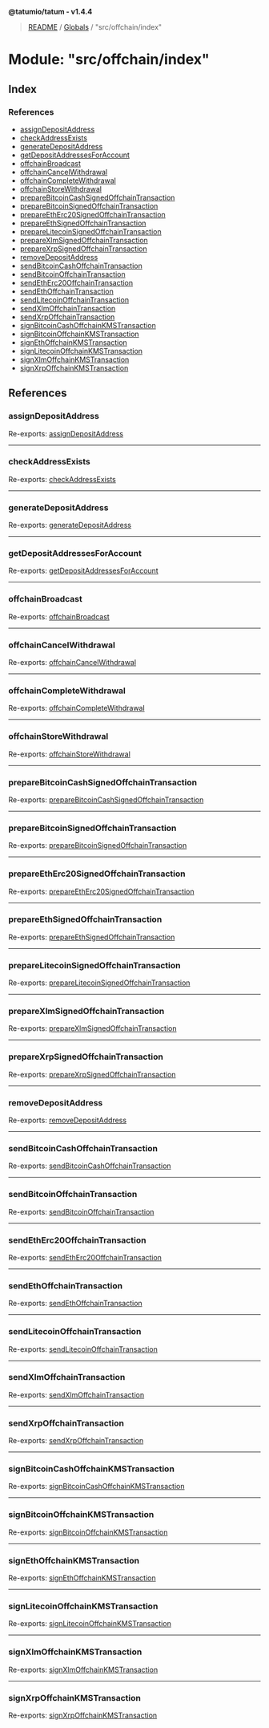 **@tatumio/tatum - v1.4.4**

> [README](../README.md) / [Globals](../globals.md) / "src/offchain/index"

# Module: "src/offchain/index"

## Index

### References

* [assignDepositAddress](_src_offchain_index_.md#assigndepositaddress)
* [checkAddressExists](_src_offchain_index_.md#checkaddressexists)
* [generateDepositAddress](_src_offchain_index_.md#generatedepositaddress)
* [getDepositAddressesForAccount](_src_offchain_index_.md#getdepositaddressesforaccount)
* [offchainBroadcast](_src_offchain_index_.md#offchainbroadcast)
* [offchainCancelWithdrawal](_src_offchain_index_.md#offchaincancelwithdrawal)
* [offchainCompleteWithdrawal](_src_offchain_index_.md#offchaincompletewithdrawal)
* [offchainStoreWithdrawal](_src_offchain_index_.md#offchainstorewithdrawal)
* [prepareBitcoinCashSignedOffchainTransaction](_src_offchain_index_.md#preparebitcoincashsignedoffchaintransaction)
* [prepareBitcoinSignedOffchainTransaction](_src_offchain_index_.md#preparebitcoinsignedoffchaintransaction)
* [prepareEthErc20SignedOffchainTransaction](_src_offchain_index_.md#prepareetherc20signedoffchaintransaction)
* [prepareEthSignedOffchainTransaction](_src_offchain_index_.md#prepareethsignedoffchaintransaction)
* [prepareLitecoinSignedOffchainTransaction](_src_offchain_index_.md#preparelitecoinsignedoffchaintransaction)
* [prepareXlmSignedOffchainTransaction](_src_offchain_index_.md#preparexlmsignedoffchaintransaction)
* [prepareXrpSignedOffchainTransaction](_src_offchain_index_.md#preparexrpsignedoffchaintransaction)
* [removeDepositAddress](_src_offchain_index_.md#removedepositaddress)
* [sendBitcoinCashOffchainTransaction](_src_offchain_index_.md#sendbitcoincashoffchaintransaction)
* [sendBitcoinOffchainTransaction](_src_offchain_index_.md#sendbitcoinoffchaintransaction)
* [sendEthErc20OffchainTransaction](_src_offchain_index_.md#sendetherc20offchaintransaction)
* [sendEthOffchainTransaction](_src_offchain_index_.md#sendethoffchaintransaction)
* [sendLitecoinOffchainTransaction](_src_offchain_index_.md#sendlitecoinoffchaintransaction)
* [sendXlmOffchainTransaction](_src_offchain_index_.md#sendxlmoffchaintransaction)
* [sendXrpOffchainTransaction](_src_offchain_index_.md#sendxrpoffchaintransaction)
* [signBitcoinCashOffchainKMSTransaction](_src_offchain_index_.md#signbitcoincashoffchainkmstransaction)
* [signBitcoinOffchainKMSTransaction](_src_offchain_index_.md#signbitcoinoffchainkmstransaction)
* [signEthOffchainKMSTransaction](_src_offchain_index_.md#signethoffchainkmstransaction)
* [signLitecoinOffchainKMSTransaction](_src_offchain_index_.md#signlitecoinoffchainkmstransaction)
* [signXlmOffchainKMSTransaction](_src_offchain_index_.md#signxlmoffchainkmstransaction)
* [signXrpOffchainKMSTransaction](_src_offchain_index_.md#signxrpoffchainkmstransaction)

## References

### assignDepositAddress

Re-exports: [assignDepositAddress](_src_offchain_common_.md#assigndepositaddress)

___

### checkAddressExists

Re-exports: [checkAddressExists](_src_offchain_common_.md#checkaddressexists)

___

### generateDepositAddress

Re-exports: [generateDepositAddress](_src_offchain_common_.md#generatedepositaddress)

___

### getDepositAddressesForAccount

Re-exports: [getDepositAddressesForAccount](_src_offchain_common_.md#getdepositaddressesforaccount)

___

### offchainBroadcast

Re-exports: [offchainBroadcast](_src_offchain_common_.md#offchainbroadcast)

___

### offchainCancelWithdrawal

Re-exports: [offchainCancelWithdrawal](_src_offchain_common_.md#offchaincancelwithdrawal)

___

### offchainCompleteWithdrawal

Re-exports: [offchainCompleteWithdrawal](_src_offchain_common_.md#offchaincompletewithdrawal)

___

### offchainStoreWithdrawal

Re-exports: [offchainStoreWithdrawal](_src_offchain_common_.md#offchainstorewithdrawal)

___

### prepareBitcoinCashSignedOffchainTransaction

Re-exports: [prepareBitcoinCashSignedOffchainTransaction](_src_offchain_bcash_.md#preparebitcoincashsignedoffchaintransaction)

___

### prepareBitcoinSignedOffchainTransaction

Re-exports: [prepareBitcoinSignedOffchainTransaction](_src_offchain_bitcoin_.md#preparebitcoinsignedoffchaintransaction)

___

### prepareEthErc20SignedOffchainTransaction

Re-exports: [prepareEthErc20SignedOffchainTransaction](_src_offchain_eth_.md#prepareetherc20signedoffchaintransaction)

___

### prepareEthSignedOffchainTransaction

Re-exports: [prepareEthSignedOffchainTransaction](_src_offchain_eth_.md#prepareethsignedoffchaintransaction)

___

### prepareLitecoinSignedOffchainTransaction

Re-exports: [prepareLitecoinSignedOffchainTransaction](_src_offchain_litecoin_.md#preparelitecoinsignedoffchaintransaction)

___

### prepareXlmSignedOffchainTransaction

Re-exports: [prepareXlmSignedOffchainTransaction](_src_offchain_xlm_.md#preparexlmsignedoffchaintransaction)

___

### prepareXrpSignedOffchainTransaction

Re-exports: [prepareXrpSignedOffchainTransaction](_src_offchain_xrp_.md#preparexrpsignedoffchaintransaction)

___

### removeDepositAddress

Re-exports: [removeDepositAddress](_src_offchain_common_.md#removedepositaddress)

___

### sendBitcoinCashOffchainTransaction

Re-exports: [sendBitcoinCashOffchainTransaction](_src_offchain_bcash_.md#sendbitcoincashoffchaintransaction)

___

### sendBitcoinOffchainTransaction

Re-exports: [sendBitcoinOffchainTransaction](_src_offchain_bitcoin_.md#sendbitcoinoffchaintransaction)

___

### sendEthErc20OffchainTransaction

Re-exports: [sendEthErc20OffchainTransaction](_src_offchain_eth_.md#sendetherc20offchaintransaction)

___

### sendEthOffchainTransaction

Re-exports: [sendEthOffchainTransaction](_src_offchain_eth_.md#sendethoffchaintransaction)

___

### sendLitecoinOffchainTransaction

Re-exports: [sendLitecoinOffchainTransaction](_src_offchain_litecoin_.md#sendlitecoinoffchaintransaction)

___

### sendXlmOffchainTransaction

Re-exports: [sendXlmOffchainTransaction](_src_offchain_xlm_.md#sendxlmoffchaintransaction)

___

### sendXrpOffchainTransaction

Re-exports: [sendXrpOffchainTransaction](_src_offchain_xrp_.md#sendxrpoffchaintransaction)

___

### signBitcoinCashOffchainKMSTransaction

Re-exports: [signBitcoinCashOffchainKMSTransaction](_src_offchain_bcash_.md#signbitcoincashoffchainkmstransaction)

___

### signBitcoinOffchainKMSTransaction

Re-exports: [signBitcoinOffchainKMSTransaction](_src_offchain_bitcoin_.md#signbitcoinoffchainkmstransaction)

___

### signEthOffchainKMSTransaction

Re-exports: [signEthOffchainKMSTransaction](_src_offchain_eth_.md#signethoffchainkmstransaction)

___

### signLitecoinOffchainKMSTransaction

Re-exports: [signLitecoinOffchainKMSTransaction](_src_offchain_litecoin_.md#signlitecoinoffchainkmstransaction)

___

### signXlmOffchainKMSTransaction

Re-exports: [signXlmOffchainKMSTransaction](_src_offchain_xlm_.md#signxlmoffchainkmstransaction)

___

### signXrpOffchainKMSTransaction

Re-exports: [signXrpOffchainKMSTransaction](_src_offchain_xrp_.md#signxrpoffchainkmstransaction)
